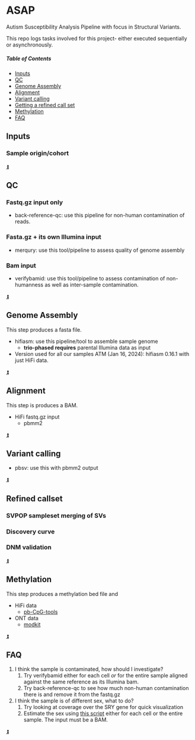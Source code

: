 # ASAP
Autism Susceptibility Analysis Pipeline with focus in Structural Variants.

This repo logs tasks involved for this project- either executed sequentially or asynchronously.  

##### Table of Contents
* [Inputs](#inputs)
* [QC](#qc)
* [Genome Assembly](#genome-assembly)
* [Alignment](#alignment)
* [Variant calling](#variant-calling)
* [Getting a refined call set](#refined-callset)
* [Methylation](#methylation)
* [FAQ](#faq)

## Inputs
### Sample origin/cohort

[:arrow_double_up:](#table-of-contents)
## QC
### Fastq.gz input only
* back-reference-qc: use this pipeline for non-human contamination of reads.
### Fasta.gz + its own Illumina input
* merqury: use this tool/pipeline to assess quality of genome assembly
### Bam input
* verifybamid: use this tool/pipeline to assess contamination of non-humanness as well as inter-sample contamination.

[:arrow_double_up:](#table-of-contents)
## Genome Assembly
This step produces a fasta file.
* hifiasm: use this pipeline/tool to assemble sample genome
  * **trio-phased requires** parental Illumina data as input
* Version used for all our samples ATM (Jan 16, 2024): hifiasm 0.16.1 with just HiFi data.

[:arrow_double_up:](#table-of-contents)
## Alignment
This step is produces a BAM.
* HiFi fastq.gz input
  * pbmm2

[:arrow_double_up:](#table-of-contents)

## Variant calling
* pbsv: use this with pbmm2 output

[:arrow_double_up:](#table-of-contents)

## Refined callset
### SVPOP sampleset merging of SVs
### Discovery curve
### DNM validation

[:arrow_double_up:](#table-of-contents)

## Methylation
This step produces a methylation bed file and
* HiFi data
  * [pb-CpG-tools](https://github.com/PacificBiosciences/pb-CpG-tools)
* ONT data
  * [modkit](https://github.com/nanoporetech/modkit)

[:arrow_double_up:](#table-of-contents)

## FAQ
1. I think the sample is contaminated, how should I investigate?
   1. Try verifybamid either for each cell *or* for the entire sample aligned against the same reference as its Illumina bam.
   2. Try back-reference-qc to see how much non-human contamination there is and remove it from the fastq.gz
2. I think the sample is of different sex, what to do?
   1. Try looking at coverage over the SRY gene for quick visualization
   2. Estimate the sex using [this script](https://github.com/projectoriented/bio-utils/blob/main/sex-estimator.py) either for each cell or the entire sample. The input must be a BAM.

[:arrow_double_up:](#table-of-contents)
